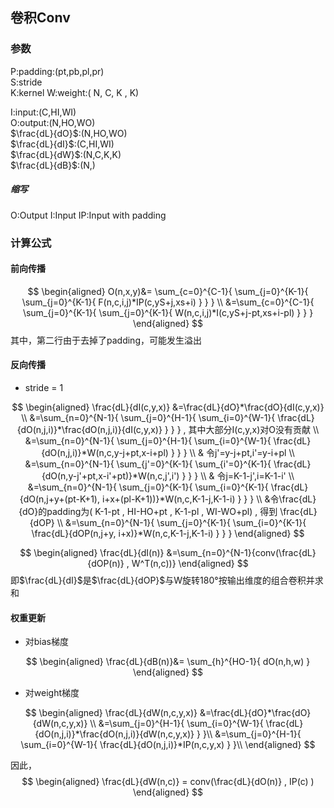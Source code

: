 
## 卷积Conv

### 参数

P:padding:(pt,pb,pl,pr) \
S:stride \
K:kernel
W:weight:( N, C, K , K)

I:input:(C,HI,WI) \
O:output:(N,HO,WO) \
$\frac{dL}{dO}$:(N,HO,WO) \
$\frac{dL}{dI}$:(C,HI,WI) \
$\frac{dL}{dW}$:(N,C,K,K) \
$\frac{dL}{dB}$:(N,) 


##### 缩写
O:Output I:Input IP:Input with padding

### 计算公式

#### 前向传播

$$
\begin{aligned}
O(n,x,y)&=
  \sum_{c=0}^{C-1}{
      \sum_{j=0}^{K-1}{
        \sum_{j=0}^{K-1}{
          F(n,c,i,j)*IP(c,yS+j,xs+i)
        }
    }
  } \\
  &=\sum_{c=0}^{C-1}{
    \sum_{j=0}^{K-1}{
      \sum_{j=0}^{K-1}{
        W(n,c,i,j)*I(c,yS+j-pt,xs+i-pl)
      }
    }
  }
\end{aligned}
$$
其中，第二行由于去掉了padding，可能发生溢出

#### 反向传播

* stride = 1

$$
\begin{aligned}
  \frac{dL}{dI(c,y,x)}
    &=\frac{dL}{dO}*\frac{dO}{dI(c,y,x)} \\
    &=\sum_{n=0}^{N-1}{
      \sum_{j=0}^{H-1}{
        \sum_{i=0}^{W-1}{
          \frac{dL}{dO(n,j,i)}*\frac{dO(n,j,i)}{dI(c,y,x)}
        }
      }
    } , 其中大部分I(c,y,x)对O没有贡献 \\
    &=\sum_{n=0}^{N-1}{
      \sum_{j=0}^{H-1}{
        \sum_{i=0}^{W-1}{
          \frac{dL}{dO(n,j,i)}*W(n,c,y-j+pt,x-i+pl)
        }
      }
    } \\
    &  令j'=y-j+pt,i'=y-i+pl \\
    &=\sum_{n=0}^{N-1}{
      \sum_{j'=0}^{K-1}{
        \sum_{i'=0}^{K-1}{
          \frac{dL}{dO(n,y-j'+pt,x-i'+pt)}*W(n,c,j',i')
        }
      } 
    } \\
    & 令j=K-1-j',i=K-1-i' \\
    &=\sum_{n=0}^{N-1}{
      \sum_{j=0}^{K-1}{
        \sum_{i=0}^{K-1}{
          \frac{dL}{dO(n,j+y+(pt-K+1), i+x+(pl-K+1))}*W(n,c,K-1-j,K-1-i)
        }
      }
    } \\
    &令\frac{dL}{dO}的padding为( K-1-pt , HI-HO+pt , K-1-pl , WI-WO+pl) , 得到 \frac{dL}{dOP} \\
    &=\sum_{n=0}^{N-1}{
      \sum_{j=0}^{K-1}{
        \sum_{i=0}^{K-1}{
          \frac{dL}{dOP(n,j+y, i+x)}*W(n,c,K-1-j,K-1-i)
        }
      }
    }
\end{aligned}
$$

$$
\begin{aligned}
  \frac{dL}{dI(n)}
  &=\sum_{n=0}^{N-1}{conv(\frac{dL}{dOP(n)} , W^T(n,c))}
\end{aligned}
$$
即$\frac{dL}{dI}$是$\frac{dL}{dOP}$与W旋转180°按输出维度的组合卷积并求和

#### 权重更新


* 对bias梯度

$$
\begin{aligned}
\frac{dL}{dB(n)}&=
    \sum_{h}^{HO-1}{
        dO(n,h,w)
    }
\end{aligned}
$$

* 对weight梯度

$$
\begin{aligned}
\frac{dL}{dW(n,c,y,x)}
&=\frac{dL}{dO}*\frac{dO}{dW(n,c,y,x)} \\
&=\sum_{j=0}^{H-1}{
  \sum_{i=0}^{W-1}{
    \frac{dL}{dO(n,j,i)}*\frac{dO(n,j,i)}{dW(n,c,y,x)}
  }
}\\
&=\sum_{j=0}^{H-1}{
  \sum_{i=0}^{W-1}{
    \frac{dL}{dO(n,j,i)}*IP(n,c,y,x)
  }
}\\
\end{aligned}
$$

因此，
$$
\begin{aligned}
\frac{dL}{dW(n,c)} = conv(\frac{dL}{dO(n)} , IP(c) )
\end{aligned}
$$


